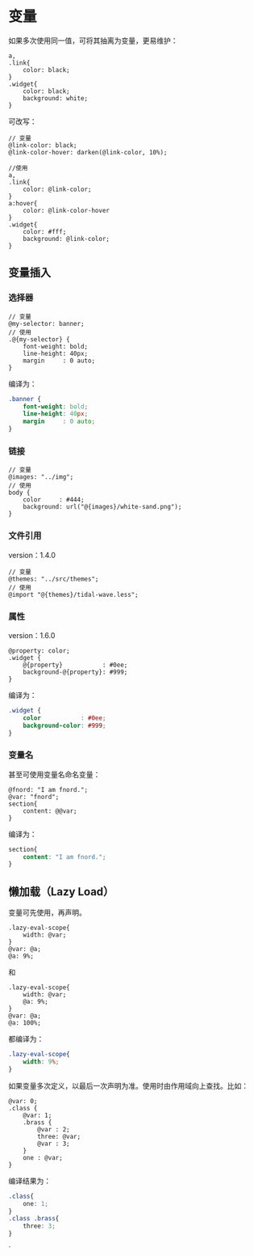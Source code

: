 # 变量

如果多次使用同一值，可将其抽离为变量，更易维护：

```less
a,
.link{
	color: black;
}
.widget{
	color: black;
	background: white;
}
```

可改写：

```less
// 变量
@link-color: black;
@link-color-hover: darken(@link-color, 10%);

//使用
a,
.link{
	color: @link-color;
}
a:hover{
	color: @link-color-hover
}
.widget{
	color: #fff;
	background: @link-color;
}
```

## 变量插入

### 选择器

```less
// 变量
@my-selector: banner;
// 使用
.@{my-selector} {
	font-weight: bold;
	line-height: 40px;
	margin     : 0 auto;
}
```

编译为：

```css
.banner {
	font-weight: bold;
	line-height: 40px;
	margin     : 0 auto;
}
```

### 链接

```less
// 变量
@images: "../img";
// 使用
body {
	color     : #444;
	background: url("@{images}/white-sand.png");
}
```

### 文件引用

version：1.4.0

```less
// 变量
@themes: "../src/themes";
// 使用
@import "@{themes}/tidal-wave.less";
```

### 属性

version：1.6.0

```less
@property: color;
.widget {
	@{property}           : #0ee;
	background-@{property}: #999;
}
```

编译为：

```css
.widget {
	color           : #0ee;
	background-color: #999;
}
```

### 变量名

甚至可使用变量名命名变量：

```less
@fnord: "I am fnord.";
@var: "fnord";
section{
	content: @@var;
}
```

编译为：

```css
section{
	content: "I am fnord.";
}
```

## 懒加载（Lazy Load）

变量可先使用，再声明。

```less
.lazy-eval-scope{
	width: @var;
}
@var: @a;
@a: 9%;
```

和

```less
.lazy-eval-scope{
	width: @var;
	@a: 9%;
}
@var: @a;
@a: 100%;
```

都编译为：

```css
.lazy-eval-scope{
	width: 9%;
}
```

如果变量多次定义，以最后一次声明为准。使用时由作用域向上查找。比如：

```less
@var: 0;
.class {
	@var: 1;
	.brass {
		@var : 2;
		three: @var;
		@var : 3;
	}
	one : @var;
}
```

编译结果为：

```css
.class{
	one: 1;
}
.class .brass{
	three: 3;
}
```

\`
